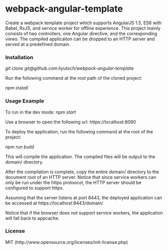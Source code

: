 # webpack-angular-template

Create a webpack template project which supports AngularJS 1.5, ES6 with Babel, RxJS, and service worker for offline experience. This project mainly consists of two controllers, one Angular directive,  and the corresponding views. The compiled applicaiton can be dropped to an HTTP server and served at a predefined domain.

<h3>Installation</h3>
<i>git clone git@github.com:liyutech/webpack-angular-template</i>
<p>
Run the following command at the root path of the cloned project:
</p>
<i>npm install</i>

<h3>Usage Example</h3>
To run in the dev mode:
<i>npm start</i>
<p>
Use a browser to open the following url: <a>https://localhost:8080</a>
</p>

To deploy the application, run the following command at the root of the project:
<p><i>npm run build</i></p>
This will compile the application. The compiled files will be output to the domain/ directory.

<p>After the compilation is complete, copy the entire domain/ directory to the document root of an HTTP server. Notice that since service workers can only be run under the https protoocol, the HTTP server should be configured to support https.
</p>
<p>
Assuming that the server listens at port 8443, the deployed application can be accessed at <a>https://localhost:8443/domain/</a>
</p>
Notice that if the browser does not support service workers, the application will fall back to appcache. 

<h3>License</h3>
<p>MIT (<a>http://www.opensource.org/licenses/mit-license.php</a>)</p>
